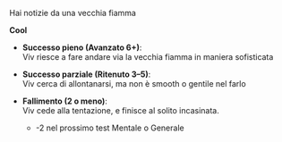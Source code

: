Hai notizie da una vecchia fiamma

**Cool**

- **Successo pieno (Avanzato 6+)**:  
    Viv riesce a fare andare via la vecchia fiamma in maniera sofisticata
    
- **Successo parziale (Ritenuto 3–5)**:  
    Viv cerca di allontanarsi, ma non è smooth o gentile nel farlo
    
- **Fallimento (2 o meno)**:  
    Viv cede alla tentazione, e finisce al solito incasinata.
    - -2 nel prossimo test Mentale o Generale